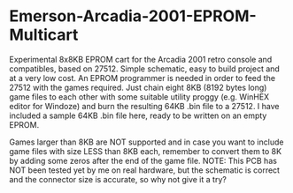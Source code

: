 # Emerson-Arcadia-2001-EPROM-Multicart
Experimental 8x8KB EPROM cart for the Arcadia 2001 retro console and compatibles, based on 27512.
Simple schematic, easy to build project and at a very low cost. An EPROM programmer is needed in order to feed the 27512 with the games required.
Just chain eight 8KB (8192 bytes long) game files to each other with some suitable utility proggy (e.g. WinHEX editor for Windoze) and burn the resulting 64KB .bin file to a 27512.
I have included a sample 64KB .bin file here, ready to be written on  an empty EPROM.

Games larger than 8KB are NOT supported and in case you want to include game files with size LESS than 8KB each, remember to convert them to 8K by adding some zeros after the end of the game file.
NOTE: This PCB has NOT been tested yet by me on real hardware, but the schematic is correct and the connector size is accurate, so why not give it a try?
